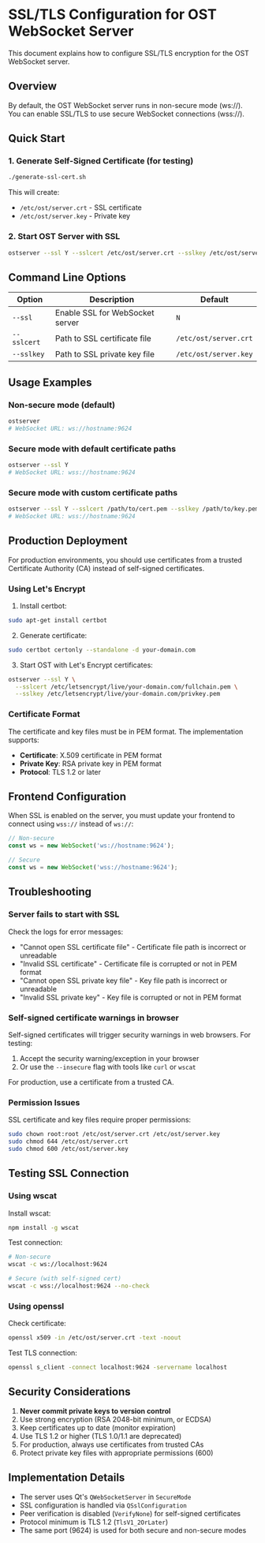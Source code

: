 # SSL/TLS Configuration for OST WebSocket Server

This document explains how to configure SSL/TLS encryption for the OST WebSocket server.

## Overview

By default, the OST WebSocket server runs in non-secure mode (ws://). You can enable SSL/TLS to use secure WebSocket connections (wss://).

## Quick Start

### 1. Generate Self-Signed Certificate (for testing)

```bash
./generate-ssl-cert.sh
```

This will create:
- `/etc/ost/server.crt` - SSL certificate
- `/etc/ost/server.key` - Private key

### 2. Start OST Server with SSL

```bash
ostserver --ssl Y --sslcert /etc/ost/server.crt --sslkey /etc/ost/server.key
```

## Command Line Options

| Option | Description | Default |
|--------|-------------|---------|
| `--ssl` | Enable SSL for WebSocket server | `N` |
| `--sslcert` | Path to SSL certificate file | `/etc/ost/server.crt` |
| `--sslkey` | Path to SSL private key file | `/etc/ost/server.key` |

## Usage Examples

### Non-secure mode (default)
```bash
ostserver
# WebSocket URL: ws://hostname:9624
```

### Secure mode with default certificate paths
```bash
ostserver --ssl Y
# WebSocket URL: wss://hostname:9624
```

### Secure mode with custom certificate paths
```bash
ostserver --ssl Y --sslcert /path/to/cert.pem --sslkey /path/to/key.pem
# WebSocket URL: wss://hostname:9624
```

## Production Deployment

For production environments, you should use certificates from a trusted Certificate Authority (CA) instead of self-signed certificates.

### Using Let's Encrypt

1. Install certbot:
```bash
sudo apt-get install certbot
```

2. Generate certificate:
```bash
sudo certbot certonly --standalone -d your-domain.com
```

3. Start OST with Let's Encrypt certificates:
```bash
ostserver --ssl Y \
  --sslcert /etc/letsencrypt/live/your-domain.com/fullchain.pem \
  --sslkey /etc/letsencrypt/live/your-domain.com/privkey.pem
```

### Certificate Format

The certificate and key files must be in PEM format. The implementation supports:
- **Certificate**: X.509 certificate in PEM format
- **Private Key**: RSA private key in PEM format
- **Protocol**: TLS 1.2 or later

## Frontend Configuration

When SSL is enabled on the server, you must update your frontend to connect using `wss://` instead of `ws://`:

```typescript
// Non-secure
const ws = new WebSocket('ws://hostname:9624');

// Secure
const ws = new WebSocket('wss://hostname:9624');
```

## Troubleshooting

### Server fails to start with SSL

Check the logs for error messages:
- "Cannot open SSL certificate file" - Certificate file path is incorrect or unreadable
- "Invalid SSL certificate" - Certificate file is corrupted or not in PEM format
- "Cannot open SSL private key file" - Key file path is incorrect or unreadable
- "Invalid SSL private key" - Key file is corrupted or not in PEM format

### Self-signed certificate warnings in browser

Self-signed certificates will trigger security warnings in web browsers. For testing:
1. Accept the security warning/exception in your browser
2. Or use the `--insecure` flag with tools like `curl` or `wscat`

For production, use a certificate from a trusted CA.

### Permission Issues

SSL certificate and key files require proper permissions:

```bash
sudo chown root:root /etc/ost/server.crt /etc/ost/server.key
sudo chmod 644 /etc/ost/server.crt
sudo chmod 600 /etc/ost/server.key
```

## Testing SSL Connection

### Using wscat

Install wscat:
```bash
npm install -g wscat
```

Test connection:
```bash
# Non-secure
wscat -c ws://localhost:9624

# Secure (with self-signed cert)
wscat -c wss://localhost:9624 --no-check
```

### Using openssl

Check certificate:
```bash
openssl x509 -in /etc/ost/server.crt -text -noout
```

Test TLS connection:
```bash
openssl s_client -connect localhost:9624 -servername localhost
```

## Security Considerations

1. **Never commit private keys to version control**
2. Use strong encryption (RSA 2048-bit minimum, or ECDSA)
3. Keep certificates up to date (monitor expiration)
4. Use TLS 1.2 or higher (TLS 1.0/1.1 are deprecated)
5. For production, always use certificates from trusted CAs
6. Protect private key files with appropriate permissions (600)

## Implementation Details

- The server uses Qt's `QWebSocketServer` in `SecureMode`
- SSL configuration is handled via `QSslConfiguration`
- Peer verification is disabled (`VerifyNone`) for self-signed certificates
- Protocol minimum is TLS 1.2 (`TlsV1_2OrLater`)
- The same port (9624) is used for both secure and non-secure modes
